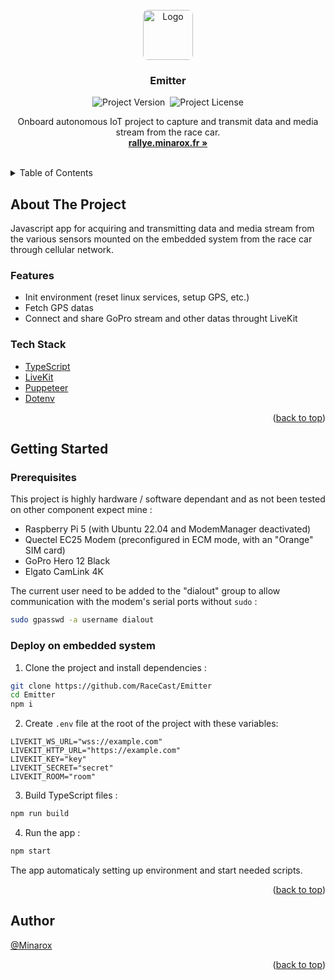 <div id="top"></div>
<br />

<div align="center">
<a href="https://github.com/RaceCast/Emitter">
    <img src="https://avatars.githubusercontent.com/u/134273283?s=80" alt="Logo" width="auto" height="80" style="border-radius: 8px">
</a>

<h3 align="center">Emitter</h3>

![Project Version](https://img.shields.io/github/package-json/v/RaceCast/Emitter?label=Version)&nbsp;
![Project License](https://img.shields.io/github/license/RaceCast/Emitter?label=Licence)

  <p align="center">
    Onboard autonomous IoT project to capture and transmit data and media stream from the race car.
    <br />
    <a href="https://rallye.minarox.fr/"><strong>rallye.minarox.fr »</strong></a>
  </p>
</div>
<br />

<details>
  <summary>Table of Contents</summary>
  <ol>
    <li>
      <a href="#about-the-project">About The Project</a>
      <ul>
        <li><a href="#features">Features</a></li>
        <li><a href="#tech-stack">Tech Stack</a></li>
      </ul>
    </li>
    <li>
      <a href="#getting-started">Getting Started</a>
      <ul>
        <li><a href="#prerequisites">Prerequisites</a></li>
        <li><a href="#deploy-on-embedded-system">Deploy on embedded system</a></li>
      </ul>
    </li>
    <li><a href="#author">Author</a></li>
  </ol>
</details>

## About The Project

Javascript app for acquiring and transmitting data and media stream from the various sensors mounted on the embedded system from the race car through cellular network.

### Features

- Init environment (reset linux services, setup GPS, etc.)
- Fetch GPS datas
- Connect and share GoPro stream and other datas throught LiveKit

### Tech Stack

- [TypeScript](https://www.typescriptlang.org/)
- [LiveKit](https://github.com/livekit/server-sdk-js)
- [Puppeteer](https://pptr.dev/)
- [Dotenv](https://github.com/motdotla/dotenv)

<p align="right">(<a href="#top">back to top</a>)</p>

## Getting Started

### Prerequisites

This project is highly hardware / software dependant and as not been tested on other component expect mine :
- Raspberry Pi 5 (with Ubuntu 22.04 and ModemManager deactivated)
- Quectel EC25 Modem (preconfigured in ECM mode, with an "Orange" SIM card)
- GoPro Hero 12 Black
- Elgato CamLink 4K

The current user need to be added to the "dialout" group to allow communication with the modem's serial ports without `sudo` :
```bash
sudo gpasswd -a username dialout
```

### Deploy on embedded system

1. Clone the project and install dependencies :
```bash
git clone https://github.com/RaceCast/Emitter
cd Emitter
npm i
```

2. Create `.env` file at the root of the project with these variables:
```dotenv
LIVEKIT_WS_URL="wss://example.com"
LIVEKIT_HTTP_URL="https://example.com"
LIVEKIT_KEY="key"
LIVEKIT_SECRET="secret"
LIVEKIT_ROOM="room"
```

3. Build TypeScript files :
```bash
npm run build
```

4. Run the app :
```bash
npm start
```
The app automaticaly setting up environment and start needed scripts.

<p align="right">(<a href="#top">back to top</a>)</p>

## Author

[@Minarox](https://www.github.com/Minarox)

<p align="right">(<a href="#top">back to top</a>)</p>
